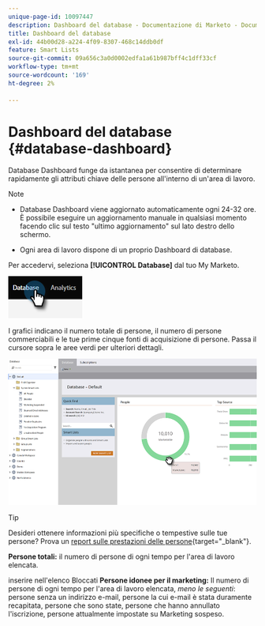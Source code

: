 ```yaml
---
unique-page-id: 10097447
description: Dashboard del database - Documentazione di Marketo - Documentazione del prodotto
title: Dashboard del database
exl-id: 44b00d28-a224-4f09-8307-468c14ddb0df
feature: Smart Lists
source-git-commit: 09a656c3a0d0002edfa1a61b987bff4c1dff33cf
workflow-type: tm+mt
source-wordcount: '169'
ht-degree: 2%

---
```


# Dashboard del database {#database-dashboard}

Database Dashboard funge da istantanea per consentire di determinare rapidamente gli attributi chiave delle persone all&#39;interno di un&#39;area di lavoro.

>[!NOTE]
>
>* Database Dashboard viene aggiornato automaticamente ogni 24-32 ore. È possibile eseguire un aggiornamento manuale in qualsiasi momento facendo clic sul testo &quot;ultimo aggiornamento&quot; sul lato destro dello schermo.
>
>* Ogni area di lavoro dispone di un proprio Dashboard di database.

Per accedervi, seleziona **[!UICONTROL Database]** dal tuo My Marketo.

![](assets/database-dashboard-1.png)

I grafici indicano il numero totale di persone, il numero di persone commerciabili e le tue prime cinque fonti di acquisizione di persone. Passa il cursore sopra le aree verdi per ulteriori dettagli.

![](assets/database-dashboard-2.png)

>[!TIP]
>
>Desideri ottenere informazioni più specifiche o tempestive sulle tue persone? Prova un [report sulle prestazioni delle persone](/help/marketo/product-docs/reporting/basic-reporting/report-types/people-performance-report.md){target="_blank"}.

**Persone totali:** il numero di persone di ogni tempo per l&#39;area di lavoro elencata.

inserire nell&#39;elenco Bloccati **Persone idonee per il marketing:** Il numero di persone di ogni tempo per l&#39;area di lavoro elencata, _meno le seguenti_: persone senza un indirizzo e-mail, persone la cui e-mail è stata duramente recapitata, persone che sono state, persone che hanno annullato l&#39;iscrizione, persone attualmente impostate su Marketing sospeso.
